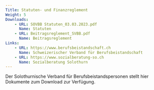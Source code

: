 ```yaml
---
Title: Statuten- und Finanzreglement
Weight: 5
Downloads:
    - URL: SOVBB Statuten_03.03.2023.pdf
      Name: Statuten
    - URL: Beitragsreglement_SVBB.pdf
      Name: Beitragsreglement
Links:
    - URL: https://www.berufsbeistandschaft.ch
      Name: Schweizerischer Verband für Berufsbeistandschaft
    - URL: https://www.sozialberatung-so.ch
      Name: Sozialberatung Solothurn
---
```

Der Solothurnische Verband für Berufsbeistandspersonen stellt hier Dokumente zum Download zur Verfügung.
